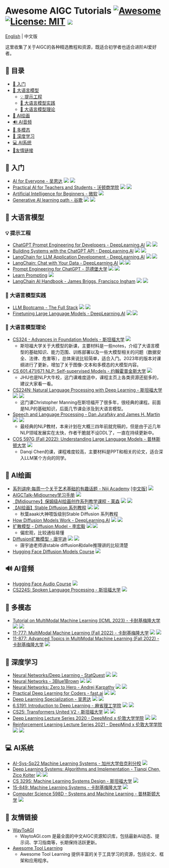 # Awesome AIGC Tutorials [![Awesome](https://camo.githubusercontent.com/64f8905651212a80869afbecbf0a9c52a5d1e70beab750dea40a994fa9a9f3c6/68747470733a2f2f617765736f6d652e72652f62616467652e737667)](https://github.com/luban-agi/awesome-aigc-tutorials) [![License: MIT](https://img.shields.io/badge/License-MIT-green.svg)](https://opensource.org/licenses/MIT) ![](https://img.shields.io/github/last-commit/luban-agi/Awesome-AIGC-Tutorials?color=green)
[English](README.md) | 中文版


这里收集了关于AIGC的各种精选教程和资源，既适合初学者也适合进阶AI爱好者。
## 📜 目录
- [👋 入门](#-入门)
- [💬 大语言模型](#-大语言模型)
  - [💡 提示工程](#-提示工程)
  - [🔧 大语言模型实践](#-大语言模型实践)
  - [🔬 大语言模型理论](#-大语言模型理论)
- [🎨 AI绘画](#-ai绘画)
- [🔊 AI音频](#-ai音频)
- [🌈 多模态](#-多模态)
- [🧠 深度学习](#-深度学习)
- [💻 AI系统](#-ai系统)
- [🤝友情链接](#-友情链接)

## 👋 入门
- [AI for Everyone - 吴恩达](https://www.deeplearning.ai/courses/ai-for-everyone/) ![](https://img.shields.io/badge/Level-简单-green) ![](https://img.shields.io/badge/视频-blue)
- [Practical AI for Teachers and Students - 沃顿商学院](https://www.youtube.com/playlist?list=PLwRdpYzPkkn302_rL5RrXvQE8j0jLP02j) ![](https://img.shields.io/badge/Level-简单-green) ![](https://img.shields.io/badge/视频-blue)
- [Artificial Intelligence for Beginners - 微软](https://microsoft.github.io/AI-For-Beginners/) ![](https://img.shields.io/badge/Level-中等-yellow)
- [Generative AI learning path - 谷歌](https://www.cloudskillsboost.google/journeys/118) ![](https://img.shields.io/badge/Level-中等-yellow) ![](https://img.shields.io/badge/视频-blue)

## 💬 大语言模型

### 💡 提示工程
- [ChatGPT Prompt Engineering for Developers - DeepLearning.AI](https://www.deeplearning.ai/short-courses/chatgpt-prompt-engineering-for-developers/) ![](https://img.shields.io/badge/Level-简单-green) ![](https://img.shields.io/badge/视频-blue) 
- [Building Systems with the ChatGPT API - DeepLearning.AI](https://www.deeplearning.ai/short-courses/building-systems-with-chatgpt/) ![](https://img.shields.io/badge/Level-简单-green) ![](https://img.shields.io/badge/视频-blue)
- [LangChain for LLM Application Development - DeepLearning.AI](https://www.deeplearning.ai/short-courses/langchain-for-llm-application-development/) ![](https://img.shields.io/badge/Level-简单-green) ![](https://img.shields.io/badge/Video-blue)
- [LangChain: Chat with Your Data - DeepLearning.AI](https://www.deeplearning.ai/short-courses/langchain-chat-with-your-data/) ![](https://img.shields.io/badge/Level-简单-green) ![](https://img.shields.io/badge/视频-blue)
- [Prompt Engineering for ChatGPT - 范德堡大学](https://www.coursera.org/learn/prompt-engineering?utm_medium=sem&utm_source=gg&utm_campaign=B2C_EMEA_prompt-engineering_vanderbilt_FTCOF_learn_country-GB-country-UK&campaignid=20462816306&adgroupid=157715342052&device=c&keyword=prompt%20engineering%20coursera&matchtype=b&network=g&devicemodel=&adposition=&creativeid=670151312123&hide_mobile_promo&gclid=Cj0KCQjwuZGnBhD1ARIsACxbAVg8RCaUF0lwFyVnMuP7T7bHoH0jST0XXhQ3S1vmDxtZc8O1WlJ8FXQaAtG-EALw_wcB) ![](https://img.shields.io/badge/Level-简单-green) ![](https://img.shields.io/badge/视频-blue)
- [Learn Prompting](https://learnprompting.org/) ![](https://img.shields.io/badge/Level-中等-yellow)
- [LangChain AI Handbook - James Briggs, Francisco Ingham](https://www.pinecone.io/learn/series/langchain/) ![](https://img.shields.io/badge/Level-中等-yellow) ![](https://img.shields.io/badge/书籍-%2391672c)
  
### 🔧 大语言模型实践
- [LLM Bootcamp - The Full Stack](https://fullstackdeeplearning.com/llm-bootcamp/spring-2023/) ![](https://img.shields.io/badge/Level-中等-yellow) ![](https://img.shields.io/badge/视频-blue)
- [Finetuning Large Language Models - DeepLearning.AI](https://www.deeplearning.ai/short-courses/finetuning-large-language-models/) ![](https://img.shields.io/badge/Level-中等-yellow) ![](https://img.shields.io/badge/视频-blue)

### 🔬 大语言模型理论
- [CS324 - Advances in Foundation Models - 斯坦福大学](https://stanford-cs324.github.io/winter2023/) ![](https://img.shields.io/badge/Level-简单-green)
  - 斯坦福大学关于大模型的新课，主要材料是一些notes，介绍了大语言模型的基础知识、能力范围、训练部署以及一些大模型相关的问题（数据安全、法律、危害等），总体来说比较简单，适合入门。2023年的版本对课纲进行了更新，增加了关于图像-文本和多模态的大模型内容。
- [CS 601.471/671 NLP: Self-supervised Models - 约翰霍普金斯大学](https://self-supervised.cs.jhu.edu/sp2023/index.html) ![](https://img.shields.io/badge/Level-中等-yellow)
  - JHU也是NLP大牛校，这门课难度适中，课程主页上各类资源还挺多的，建议大家看一看。 
- [CS224N: Natural Language Processing with Deep Learning - 斯坦福大学](https://web.stanford.edu/class/cs224n/)  ![](https://img.shields.io/badge/Level-中等-yellow) ![](https://img.shields.io/badge/视频-blue)
  - 这门课Christopher Manning在斯坦福开了很多年，很经典的课程。前面是NLP的基础知识，后面几节课会涉及到大语言模型。 
- [Speech and Language Processing - Dan Jurafsky and James H. Martin](https://web.stanford.edu/~jurafsky/slp3/) ![](https://img.shields.io/badge/Level-中等-yellow) ![](https://img.shields.io/badge/书籍-%2391672c)
  - 最经典的NLP教材，本来计划在大概三四年前就完稿的，但是由于近几年NLP领域发展实在太快，作者干脆就不设DDL了，一直在持续更新中。 
- [COS 597G (Fall 2022): Understanding Large Language Models - 普林斯顿大学](https://www.cs.princeton.edu/courses/archive/fall22/cos597G/) ![](https://img.shields.io/badge/Level-困难-red)
  - Danqi Chen的课，课程难度较高，主要材料是PPT和相关的论文，适合深入LLM某个方向的同学。 

## 🎨 AI绘画
- [系列讲座:每周一个关于艺术基础的有趣话题 - Niji Academy](https://www.niji.academy/work/lecture) [[中文版]](https://mp.weixin.qq.com/s/CxEv5NQF_wzAtqXnuNbKog) ![](https://img.shields.io/badge/Level-简单-green)
- [AIGCTalk-Midjourney学习手册](https://ciweicui.feishu.cn/docx/DPbidgdBeoNw55xKjO6c7ao3nbc) ![](https://img.shields.io/badge/Level-简单-green)
- [【Midjourney】保姆级AI绘画创作系列教学课程 - 莱森](https://space.bilibili.com/630876766/channel/collectiondetail?sid=1045607) ![](https://img.shields.io/badge/Level-简单-green) ![](https://img.shields.io/badge/视频-blue)
- [【AI绘画】Stable Diffusion 系列教程](https://space.bilibili.com/12566101/channel/seriesdetail?sid=2706990) ![](https://img.shields.io/badge/Level-简单-green) ![](https://img.shields.io/badge/视频-blue)
  - 秋葉aaaki大神喂饭级别Stable Diffusion 系列教程
- [How Diffusion Models Work - DeepLearning.AI](https://www.deeplearning.ai/short-courses/how-diffusion-models-work/) ![](https://img.shields.io/badge/Level-中等-yellow) ![](https://img.shields.io/badge/视频-blue)
- [扩散模型 - Diffusion Model - 李宏毅](https://www.bilibili.com/video/BV14c411J7f2/?vd_source=a4218e1e16a294070cadf4eefa94fa32) ![](https://img.shields.io/badge/Level-中等-yellow) ![](https://img.shields.io/badge/视频-blue)
  - 偏宏观，比较通俗易懂 
- [Diffusion扩散模型 - 唐宇迪](https://www.bilibili.com/video/BV1Re4y1s7uV/?p=1&vd_source=a4218e1e16a294070cadf4eefa94fa32) ![](https://img.shields.io/badge/Level-中等-yellow) ![](https://img.shields.io/badge/视频-blue)
  - 唐宇迪老师讲stable diffusion和dalle推理讲的比较清楚
- [Hugging Face Diffusion Models Course](https://github.com/huggingface/diffusion-models-class) ![](https://img.shields.io/badge/Level-中等-yellow)

## 🔊 AI音频
- [Hugging Face Audio Course](https://huggingface.co/learn/audio-course/chapter0/introduction) ![](https://img.shields.io/badge/Level-中等-yellow)
- [CS224S: Spoken Language Processing - 斯坦福大学](http://web.stanford.edu/class/cs224s/) ![](https://img.shields.io/badge/Level-中等-yellow)

## 🌈 多模态
- [Tutorial on MultiModal Machine Learning (ICML 2023) - 卡耐基梅隆大学](https://cmu-multicomp-lab.github.io/mmml-tutorial/icml2023/) ![](https://img.shields.io/badge/Level-中等-yellow) ![](https://img.shields.io/badge/视频-blue)
- [11-777: MultiModal Machine Learning (Fall 2022) - 卡耐基梅隆大学](https://cmu-multicomp-lab.github.io/mmml-course/fall2022/) ![](https://img.shields.io/badge/Level-中等-yellow) ![](https://img.shields.io/badge/视频-blue)
- [11-877: Advanced Topics in MultiModal Machine Learning (Fall 2022) - 卡耐基梅隆大学](https://cmu-multicomp-lab.github.io/adv-mmml-course/spring2022/) ![](https://img.shields.io/badge/Level-困难-red)

## 🧠 深度学习
- [Neural Networks/Deep Learning - StatQuest](https://www.youtube.com/playlist?list=PLblh5JKOoLUIxGDQs4LFFD--41Vzf-ME1) ![](https://img.shields.io/badge/Level-简单-green) ![](https://img.shields.io/badge/视频-blue)
- [Neural Networks - 3Blue1Brown](https://www.3blue1brown.com/topics/neural-networks) ![](https://img.shields.io/badge/Level-简单-green) ![](https://img.shields.io/badge/视频-blue)
- [Neural Networks: Zero to Hero - Andrej Karpathy](https://karpathy.ai/zero-to-hero.html) ![](https://img.shields.io/badge/Level-中等-yellow) ![](https://img.shields.io/badge/视频-blue)
- [Practical Deep Learning for Coders - fast.ai](https://course.fast.ai/) ![](https://img.shields.io/badge/Level-中等-yellow) ![](https://img.shields.io/badge/视频-blue)
- [Deep Learning Specialization - 吴恩达](https://www.deeplearning.ai/courses/deep-learning-specialization/) ![](https://img.shields.io/badge/Level-中等-yellow) ![](https://img.shields.io/badge/视频-blue)
- [6.S191: Introduction to Deep Learning - 麻省理工学院](http://introtodeeplearning.com/) ![](https://img.shields.io/badge/Level-中等-yellow) ![](https://img.shields.io/badge/视频-blue)
- [CS25: Transformers United V2 - 斯坦福大学](https://web.stanford.edu/class/cs25/) ![](https://img.shields.io/badge/Level-中等-yellow) ![](https://img.shields.io/badge/视频-blue)
- [Deep Learning Lecture Series 2020 - DeepMind x 伦敦大学学院](https://www.deepmind.com/learning-resources/deep-learning-lecture-series-2020) ![](https://img.shields.io/badge/Level-中等-yellow) ![](https://img.shields.io/badge/视频-blue)
- [Reinforcement Learning Lecture Series 2021 - DeepMind x 伦敦大学学院](https://www.deepmind.com/learning-resources/reinforcement-learning-lecture-series-2021) ![](https://img.shields.io/badge/Level-困难-red) ![](https://img.shields.io/badge/视频-blue)

## 💻 AI系统
- [AI-Sys-Sp22 Machine Learning Systems - 加州大学伯克利分校](https://ucbrise.github.io/cs294-ai-sys-sp22/) ![](https://img.shields.io/badge/Level-中等-yellow)
- [Deep Learning Systems: Algorithms and Implementation - Tianqi Chen, Zico Kolter](https://dlsyscourse.org/) ![](https://img.shields.io/badge/Level-中等-yellow) ![](https://img.shields.io/badge/视频-blue)
- [CS 329S: Machine Learning Systems Design - 斯坦福大学](https://stanford-cs329s.github.io/) ![](https://img.shields.io/badge/Level-中等-yellow)
- [15-849: Machine Learning Systems - 卡耐基梅隆大学](https://www.cs.cmu.edu/~zhihaoj2/15-849/) ![](https://img.shields.io/badge/Level-困难-red)
- [Computer Science 598D - Systems and Machine Learning - 普林斯顿大学](https://www.cs.princeton.edu/courses/archive/spring21/cos598D/general.html) ![](https://img.shields.io/badge/Level-困难-red)

## 🤝 友情链接
- [WayToAGI](http://waytoagi.com/)
  - WaytoAGI.com 是最全面的中文AIGC资源知识库，包括最新AI动态、提示词、学习指南等，长期保持活跃更新。
- [Awesome Tool Learning](https://github.com/luban-agi/Awesome-Tool-Learning)
  - Awesome Tool Learning 提供丰富的关于工具学习的资源，包括论文、框架和应用程序。


